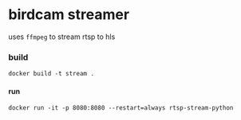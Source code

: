 # birdcam streamer
uses `ffmpeg` to stream rtsp to hls

### build
`docker build -t stream .`

#### run
`docker run -it -p 8080:8080 --restart=always rtsp-stream-python`
